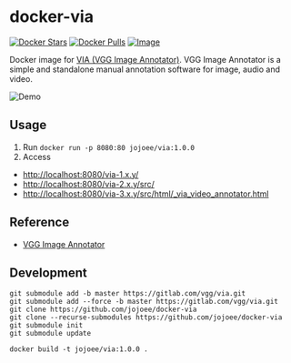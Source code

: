 # docker-via

[![Docker Stars](https://img.shields.io/docker/stars/jojoee/via.svg?style=flat-square)](https://hub.docker.com/r/jojoee/via/)
[![Docker Pulls](https://img.shields.io/docker/pulls/jojoee/via.svg?style=flat-square)](https://hub.docker.com/r/jojoee/via/)
[![Image](https://images.microbadger.com/badges/image/jojoee/via.svg)](http://microbadger.com/images/jojoee/via)

Docker image for [VIA (VGG Image Annotator)](https://gitlab.com/vgg/via). VGG Image Annotator is a simple and standalone manual annotation software for image, audio and video.

![Demo](https://raw.githack.com/jojoee/docker-via/master/demo.png)

## Usage

1. Run `docker run -p 8080:80 jojoee/via:1.0.0`
2. Access
- [http://localhost:8080/via-1.x.y/](http://localhost:8080/via-1.x.y/)
- [http://localhost:8080/via-2.x.y/src/](http://localhost:8080/via-2.x.y/src/)
- [http://localhost:8080/via-3.x.y/src/html/_via_video_annotator.html](http://localhost:8080/via-3.x.y/src/html/_via_video_annotator.html)

## Reference
- [VGG Image Annotator](https://gitlab.com/vgg/via)

## Development

```
git submodule add -b master https://gitlab.com/vgg/via.git
git submodule add --force -b master https://gitlab.com/vgg/via.git
git clone https://github.com/jojoee/docker-via
git clone --recurse-submodules https://github.com/jojoee/docker-via
git submodule init
git submodule update

docker build -t jojoee/via:1.0.0 .
```

